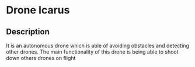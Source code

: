 
# Drone Icarus
## Description
It is an autonomous drone which is able of avoiding obstacles and detecting other drones. The main functionality of this drone is being able to shoot down others drones on flight



